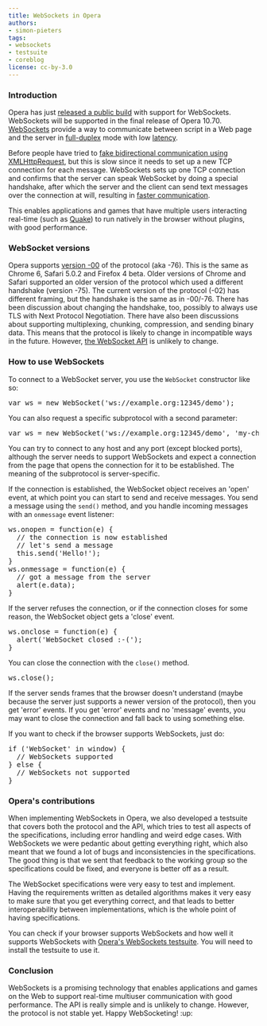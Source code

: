 ```yaml
---
title: WebSockets in Opera
authors:
- simon-pieters
tags:
- websockets
- testsuite
- coreblog
license: cc-by-3.0
---
```


<h3>Introduction</h3>

<p>Opera has just <a href="http://my.opera.com/desktopteam/blog/2010/10/11/websockets">released a public build</a> with support for WebSockets. WebSockets will be supported in the final release of Opera 10.70. <a href="http://en.wikipedia.org/wiki/WebSockets">WebSockets</a> provide a way to communicate between script in a Web page and the server in <a href="http://en.wikipedia.org/wiki/Duplex_(telecommunications)#Full-duplex">full-duplex</a> mode with low <a href="http://en.wikipedia.org/wiki/Latency_(engineering)#Packet-switched_networks">latency</a>.</p>

<p>Before people have tried to <a href="http://en.wikipedia.org/wiki/Comet_(programming)">fake bidirectional communication using XMLHttpRequest</a>, but this is slow since it needs to set up a new TCP connection for each message. WebSockets sets up one TCP connection and confirms that the server can speak WebSocket by doing a special handshake, after which the server and the client can send text messages over the connection at will, resulting in <a href="http://bloga.jp/ws/jq/wakachi/mecab/wakachi.html">faster communication</a>.</p>

<p>This enables applications and games that have multiple users interacting real-time (such as <a href="http://code.google.com/p/quake2-gwt-port/">Quake</a>) to run natively in the browser without plugins, with good performance.</p>

<h3>WebSocket versions</h3>

<p>Opera supports <a href="http://tools.ietf.org/html/draft-ietf-hybi-thewebsocketprotocol-00">version -00</a> of the protocol (aka -76). This is the same as Chrome 6, Safari 5.0.2 and Firefox 4 beta. Older versions of Chrome and Safari supported an older version of the protocol which used a different handshake (version -75). The current version of the protocol (-02) has different framing, but the handshake is the same as in -00/-76. There has been discussion about changing the handshake, too, possibly to always use TLS with Next Protocol Negotiation. There have also been discussions about supporting multiplexing, chunking, compression, and sending binary data. This means that the protocol is likely to change in incompatible ways in the future. However, <a href="http://dev.w3.org/html5/websockets/">the WebSocket API</a> is unlikely to change.</p>

<h3>How to use WebSockets</h3>

<p>To connect to a WebSocket server, you use the <code>WebSocket</code> constructor like so:</p>

<pre>var ws = new WebSocket(&#39;ws://example.org:12345/demo&#39;);</pre>

<p>You can also request a specific subprotocol with a second parameter:</p>

<pre>var ws = new WebSocket(&#39;ws://example.org:12345/demo&#39;, &#39;my-chat-protocol&#39;);</pre>

<p>You can try to connect to any host and any port (except blocked ports), although the server needs to support WebSockets and expect a connection from the page that opens the connection for it to be established. The meaning of the subprotocol is server-specific.</p>

<p>If the connection is established, the WebSocket object receives an &#39;open&#39; event, at which point you can start to send and receive messages. You send a message using the <code>send()</code> method, and you handle incoming messages with an <code>onmessage</code> event listener:</p>

<pre>ws.onopen = function(e) {
  // the connection is now established
  // let&#39;s send a message
  this.send(&#39;Hello!&#39;);
}
ws.onmessage = function(e) {
  // got a message from the server
  alert(e.data);
}</pre>

<p>If the server refuses the connection, or if the connection closes for some reason, the WebSocket object gets a &#39;close&#39; event.</p>

<pre>ws.onclose = function(e) {
  alert(&#39;WebSocket closed :-(&#39;);
}</pre>

<p>You can close the connection with the <code>close()</code> method.</p>

<pre>ws.close();</pre>

<p>If the server sends frames that the browser doesn&#39;t understand (maybe because the server just supports a newer version of the protocol), then you get &#39;error&#39; events. If you get &#39;error&#39; events and no &#39;message&#39; events, you may want to close the connection and fall back to using something else.</p>

<p>If you want to check if the browser supports WebSockets, just do:</p>

<pre>if (&#39;WebSocket&#39; in window) {
  // WebSockets supported
} else {
  // WebSockets not supported
}</pre>

<h3>Opera&#39;s contributions</h3>

<p>When implementing WebSockets in Opera, we also developed a testsuite that covers both the protocol and the API, which tries to test all aspects of the specifications, including error handling and weird edge cases. With WebSockets we were pedantic about getting everything right, which also meant that we found a lot of bugs and inconsistencies in the specifications. The good thing is that we sent that feedback to the working group so the specifications could be fixed, and everyone is better off as a result.</p>

<p>The WebSocket specifications were very easy to test and implement. Having the requirements written as detailed algorithms makes it very easy to make sure that you get everything correct, and that leads to better interoperability between implementations, which is the whole point of having specifications.</p>

<p>You can check if your browser supports WebSockets and how well it supports WebSockets with <a href="http://testsuites.opera.com/websockets/">Opera&#39;s WebSockets testsuite</a>. You will need to install the testsuite to use it.</p>

<h3>Conclusion</h3>

<p>WebSockets is a promising technology that enables applications and games on the Web to support real-time multiuser communication with good performance. The API is really simple and is unlikely to change. However, the protocol is not stable yet. Happy WebSocketing! :up: </p>
